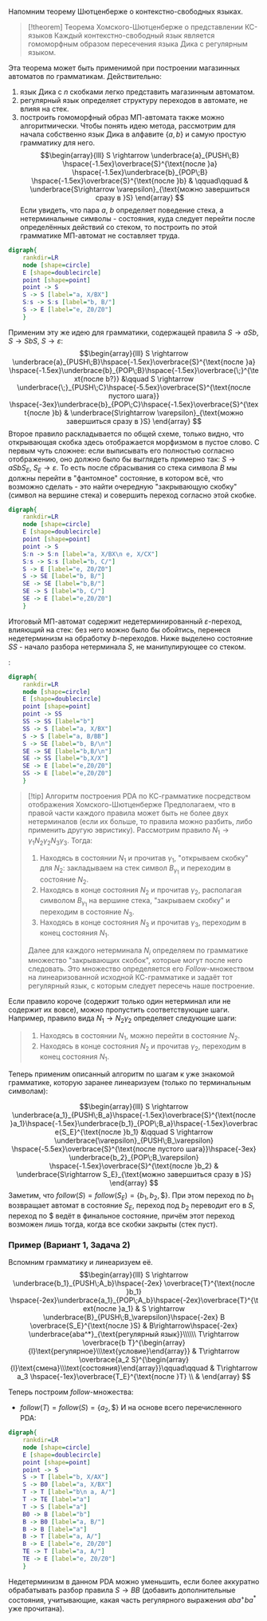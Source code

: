 Напомним теорему Шютценберже о контекстно-свободных языках.

> [!theorem] Теорема Хомского-Шютценберже о представлении КС-языков
> Каждый контекстно-свободный язык является гомоморфным образом пересечения языка Дика с регулярным языком.

Эта теорема может быть применимой при построении магазинных автоматов по грамматикам. Действительно:
1. язык Дика с $n$ скобками легко представить магазинным автоматом.
2. регулярный язык определяет структуру переходов в автомате, не влияя на стек.
3. построить гомоморфный образ МП-автомата также можно алгоритмически.
Чтобы понять идею метода, рассмотрим для начала собственно язык Дика в алфавите $\{a,b\}$ и самую простую грамматику для него.
$$\begin{array}{lll}
S \rightarrow \underbrace{a}_{PUSH\;B} \hspace{-1.5ex}\overbrace{S}^{\text{после }a} \hspace{-1.5ex}\underbrace{b}_{POP\;B} \hspace{-1.5ex}\overbrace{S}^{\text{после }b} & \qquad\qquad & \underbrace{S\rightarrow \varepsilon}_{\text{можно завершиться сразу в }S}
\end{array}
$$
Если увидеть, что пара $a$, $b$ определяет поведение стека, а нетерминальные символы - состояния, куда следует перейти после определённых действий со стеком, то построить по этой грамматике МП-автомат не составляет труда.
```dot
digraph{
	rankdir=LR
	node [shape=circle]
	E [shape=doublecircle]
	point [shape=point]
	point -> S
	S -> S [label="a, X/BX"]
	S:s -> S:s [label="b, B/"]
	S -> E [label="e, Z0/Z0"]
	}
```
Применим эту же идею для грамматики, содержащей правила $S\rightarrow a S b$, $S\rightarrow S b S$, $S\rightarrow \varepsilon$:
$$\begin{array}{lll}
S \rightarrow \underbrace{a}_{PUSH\;B}\hspace{-1.5ex}\overbrace{S}^{\text{после }a} \hspace{-1.5ex}\underbrace{b}_{POP\;B}\hspace{-1.5ex}\overbrace{\;}^{\text{после b?}} &\qquad S \rightarrow \underbrace{\;}_{PUSH\;C}\hspace{-5.5ex}\overbrace{S}^{\text{после пустого шага}} \hspace{-3ex}\underbrace{b}_{POP\;C}\hspace{-1.5ex}\overbrace{S}^{\text{после }b} & \underbrace{S\rightarrow \varepsilon}_{\text{можно завершиться сразу в }S}
\end{array}
$$
Второе правило раскладывается по общей схеме, только видно, что открывающая скобка здесь отображается морфизмом в пустое слово. С первым чуть сложнее: если выписывать его полностью согласно отображению, оно должно было бы выглядеть примерно так: $S\rightarrow a S b S_E$, $S_E\rightarrow \varepsilon$. То есть после сбрасывания со стека символа $B$ мы должны перейти в "фантомное" состояние, в котором всё, что возможно сделать - это найти очередную "закрывающую скобку" (символ на вершине стека) и совершить переход согласно этой скобке.
```dot
digraph{
	rankdir=LR
	node [shape=circle]
	E [shape=doublecircle]
	point [shape=point]
	point -> S
	S:n -> S:n [label="a, X/BX\n e, X/CX"]
	S:s -> S:s [label="b, C/"]
	S -> E [label="e, Z0/Z0"]
	S -> SE [label="b, B/"]
	SE -> SE [label="b,B/"]
	SE -> S [label="b, C/"]
	SE -> E [label="e,Z0/Z0"]
	}
```
Итоговый МП-автомат содержит недетерминированный $\varepsilon$-переход, влияющий на стек: без него можно было бы обойтись, перенеся недетерминизм на обработку $b$-переходов. Ниже выделено состояние $SS$ - начало разбора нетерминала $S$, не манипулирующее со стеком.

:
```dot
digraph{
	rankdir=LR
	node [shape=circle]
	E [shape=doublecircle]
	point [shape=point]
	point -> SS
	SS -> SS [label="b"]
	SS -> S [label="a, X/BX"]
	S -> S [label="a, B/BB"]
	S -> SE [label="b, B/\n"]
	SE -> SE [label="b,B/\n"]
	SE -> SS [label="b,X/X"]
	SE -> E [label="e,Z0/Z0"]
	SS -> E [label="e,Z0/Z0"]
	}
```

> [!tip] Алгоритм построения PDA по КС-грамматике посредством отображения Хомского-Шютценберже
> Предполагаем, что в правой части каждого правила может быть не более двух нетерминалов (если их больше, то правила можно разбить, либо применить другую эвристику).
> Рассмотрим правило $N_1 \rightarrow \gamma_1 N_2 \gamma_2 N_3 \gamma_3$. Тогда:
> 1. Находясь в состоянии $N_1$ и прочитав $\gamma_1$, "открываем скобку" для $N_2$: закладываем на стек символ $B_{\gamma_1}$ и переходим в состояние $N_2$.
> 2. Находясь в конце состояния $N_2$ и прочитав $\gamma_2$, располагая символом $B_{\gamma_1}$ на вершине стека, "закрываем скобку" и переходим в состояние $N_3$.
> 3. Находясь в конце состояния $N_3$ и прочитав $\gamma_3$, переходим в конец состояния $N_1$.
> 
> Далее для каждого нетерминала $N_i$ определяем по грамматике множество "закрывающих скобок", которые могут после него следовать. Это множество определяется его $Follow$-множеством на линеаризованной исходной КС-грамматике и задаёт тот регулярный язык, с которым следует пересечь наше построение. 

Если правило короче (содержит только один нетерминал или не содержит их вовсе), можно пропустить соответствующие шаги. Например, правило вида $N_1\rightarrow N_2 \gamma_2$ определяет следующие шаги:
> 1. Находясь в состоянии $N_1$, можно перейти в состояние $N_2$.
> 2. Находясь в конце состояния $N_2$ и прочитав $\gamma_2$, переходим в конец состояния $N_1$.

Теперь применим описанный алгоритм по шагам к уже знакомой грамматике, которую заранее линеаризуем (только по терминальным символам):

$$\begin{array}{lll}
S \rightarrow \underbrace{a_1}_{PUSH\;B_a}\hspace{-1.5ex}\overbrace{S}^{\text{после }a_1}\hspace{-1.5ex}\underbrace{b_1}_{POP\;B_a}\hspace{-1.5ex}\overbrace{S_E}^{\text{после }b_1} &\qquad S \rightarrow \underbrace{\varepsilon}_{PUSH\;B_\varepsilon} \hspace{-5.5ex}\overbrace{S}^{\text{после пустого шага}}\hspace{-3ex} \underbrace{b_2}_{POP\;B_\varepsilon} \hspace{-1.5ex}\overbrace{S}^{\text{после }b_2} & \underbrace{S\rightarrow S_E}_{\text{можно завершиться сразу в }S}
\end{array}
$$
Заметим, что $follow(S)=follow(S_E)=\{b_1,b_2,\$\}$. При этом переход по $b_1$ возвращает автомат в состояние $S_E$, переход под $b_2$ переводит его в $S$, переход по $\$$ ведёт в финальное состояние, причём этот переход возможен лишь тогда, когда все скобки закрыты (стек пуст).

### Пример (Вариант 1, Задача 2)

Вспомним грамматику и линеаризуем её.
$$\begin{array}{lll}
S \rightarrow \underbrace{b_1}_{PUSH\;A_b}\hspace{-2ex} \overbrace{T}^{\text{после }b_1} \hspace{-2ex}\underbrace{a_1}_{POP\;A_b}\hspace{-2ex}\overbrace{T}^{\text{после }a_1} & S \rightarrow \underbrace{B}_{PUSH\;B_\varepsilon}\hspace{-2ex} B \overbrace{S_E}^{\text{после }S} & B\rightarrow\hspace{-2ex} \underbrace{aba^*}_{\text{регулярный язык}}\\\\\\  T\rightarrow \overbrace{b T}^{\begin{array}{l}\text{регулярное}\\\text{условие}\end{array}} & T\rightarrow \overbrace{a_2 S}^{\begin{array}{l}\text{смена}\\\text{состояния}\end{array}}\qquad\qquad & T\rightarrow a_3 \hspace{-1ex}\overbrace{T_E}^{\text{после }T} \\ &
\end{array}
 $$
 
 Теперь построим $follow$-множества:
 - $follow(T) = follow(S)=\{a_2, \$\}$
 И на основе всего перечисленного PDA:

```dot
digraph{
	rankdir=LR
	node [shape=circle]
	E [shape=doublecircle]
	point [shape=point]
	point -> S
	S -> T [label="b, X/AX"]
	S -> B0 [label="a, X/BX"]
	T -> T [label="b\n a, A/"]
	T -> TE [label="a"]
	T -> S [label="a"]
	B0 -> B [label="b"]
	B -> B0 [label="a, B/"]
	B -> B [label="a"]
	B -> T [label="a, A/"]
	B -> E [label="e, Z0/Z0"]
	TE -> T [label="a, A/"]
	TE -> E [label="e, Z0/Z0"]
	}
```

Недетерминизм в данном PDA можно уменьшить, если более аккуратно обрабатывать разбор правила $S\rightarrow BB$ (добавить дополнительные состояния, учитывающие, какая часть регулярного выражения $aba^+ ba^*$ уже прочитана).  

